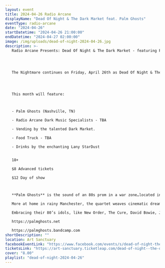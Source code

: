 ```yaml
---
layout: event
title: 2024-04-26 Radio Arcane
displayName: "Dead Of Night & The Dark Market feat. Palm Ghosts"
eventType: radio-arcane
date: "2024-04-26"
startDatetime: "2024-04-26 21:00:00"
endDatetime: "2024-04-27 02:00:00"
image: /img/uploads/dead-of-night-2024-04-26.jpg
description: >-
   Radio Arcane Presents: Dead Of Night & The Dark Market - featuring Palm Ghosts.




   The Nightmare continues on Friday, April 26th as Dead Of Night & The Dark Market keep up the monthly grind of dark eclectic music. Come out and help keep the dancefloor barely alive as we celebrate the glum drudgery of our dreadful existence.




   This month will feature:



   - Palm Ghosts (Nashville, TN)

   - Radio Arcane Dark Music Specialists - TBA

   - Vending by the talented Dark Market.

   - Food Truck - TBA

   - Drinks by the enchanting Lany StarDust


   18+

   $8 Advanced tickets

   $12 Day of show



   **Palm Ghosts** is the sound of an 80s prom in a war zone…located in the dead heart of country music, Nashville, TN.

   More at home in rainy Manchester, the quartet weaves cinematic dream pop and new wave with brooding post punk.

   Embracing their 80’s idols, like New Order, The Cure, David Bowie, John Carpenter and even Divine, Palm Ghosts take the genre to soaring new heights.

   https://palmghosts.net

   https://palmghosts.bandcamp.com
shortDescription: ""
location: Art Sanctuary
facebookEventLink: "https://www.facebook.com/events/s/dead-of-night-the-dark-market-/2163968747295303"
ticketsLink: "https://art-sanctuary.ticketleap.com/dead-of-night--the-dark-market-feat-palm-ghosts"
cover: "8.00"
playlist: "dead-of-night-2024-04-26"
---
```

